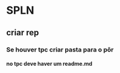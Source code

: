 # SPLN

## criar rep

### Se houver tpc criar pasta para o pôr

#### no tpc deve haver um readme.md
